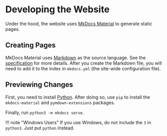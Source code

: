 # Developing the Website

Under the hood, the website uses [MkDocs Material](https://squidfunk.github.io/mkdocs-material) to generate static pages.

## Creating Pages

MkDocs Material uses [Markdown](https://daringfireball.net/projects/markdown/) as the source language.
See the [specification](https://github.github.com/gfm/) for more details.
After you create the Markdown file, you will need to add it to the index in `mkdocs.yml` (the site-wide configuration file).

## Previewing Changes

First, you need to install [Python](https://python.org).
After doing so, use `pip` to install the `mkdocs-material` and `pymdown-extensions` packages.

Finally, run `python3 -m mkdocs serve`.

!!! note "Windows Users"
    If you use Windows, do not include the `3` in `python3`. Just put `python` instead.
